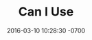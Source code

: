 ---
layout: post
title:  "Can I Use"
date:   2016-03-10 10:28:30 -0700
category: tools
thumb-image: caniuse.png
link: http://caniuse.com
alt-tag: "Can I Use Logo"

---